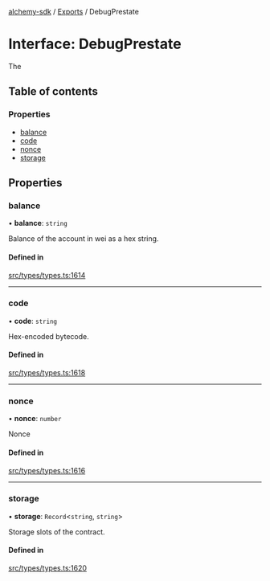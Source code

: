 [alchemy-sdk](../README.md) / [Exports](../modules.md) / DebugPrestate

# Interface: DebugPrestate

The

## Table of contents

### Properties

- [balance](DebugPrestate.md#balance)
- [code](DebugPrestate.md#code)
- [nonce](DebugPrestate.md#nonce)
- [storage](DebugPrestate.md#storage)

## Properties

### balance

• **balance**: `string`

Balance of the account in wei as a hex string.

#### Defined in

[src/types/types.ts:1614](https://github.com/alchemyplatform/alchemy-sdk-js/blob/fb68bb4a/src/types/types.ts#L1614)

___

### code

• **code**: `string`

Hex-encoded bytecode.

#### Defined in

[src/types/types.ts:1618](https://github.com/alchemyplatform/alchemy-sdk-js/blob/fb68bb4a/src/types/types.ts#L1618)

___

### nonce

• **nonce**: `number`

Nonce

#### Defined in

[src/types/types.ts:1616](https://github.com/alchemyplatform/alchemy-sdk-js/blob/fb68bb4a/src/types/types.ts#L1616)

___

### storage

• **storage**: `Record`<`string`, `string`\>

Storage slots of the contract.

#### Defined in

[src/types/types.ts:1620](https://github.com/alchemyplatform/alchemy-sdk-js/blob/fb68bb4a/src/types/types.ts#L1620)
